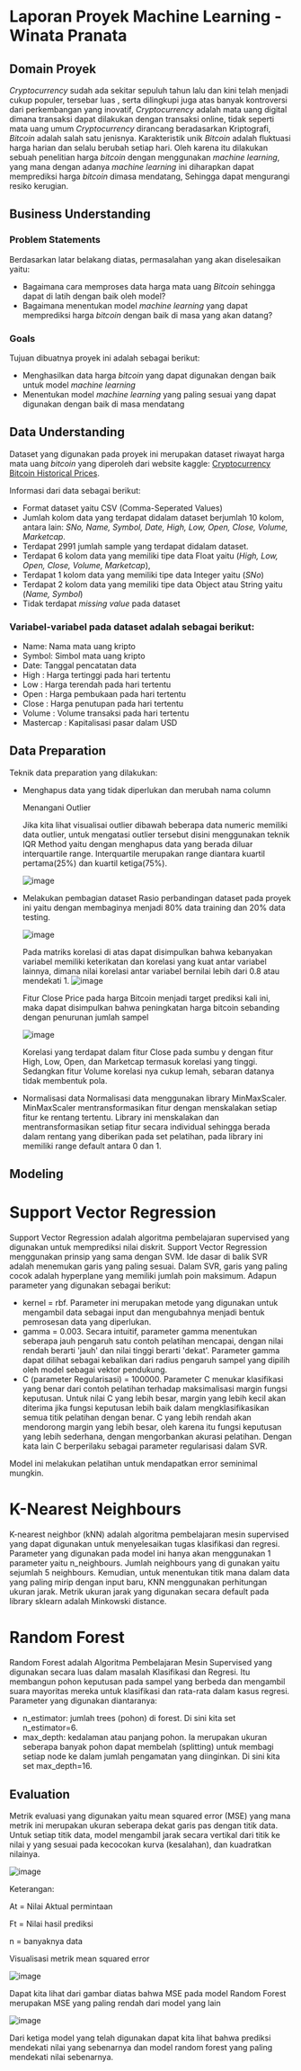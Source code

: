 # Laporan Proyek Machine Learning - Winata Pranata

## Domain Proyek
*Cryptocurrency* sudah ada sekitar sepuluh tahun lalu dan kini telah menjadi cukup populer, tersebar luas , serta dilingkupi juga atas banyak kontroversi dari perkembangan yang inovatif, *Cryptocurrency* adalah mata uang digital dimana transaksi dapat dilakukan dengan transaksi online, tidak seperti mata uang umum *Cryptocurrency* dirancang beradasarkan Kriptografi, *Bitcoin* adalah salah satu jenisnya. Karakteristik unik *Bitcoin* adalah fluktuasi harga harian dan selalu berubah setiap hari. Oleh karena itu dilakukan sebuah penelitian harga *bitcoin* dengan menggunakan *machine learning*, yang mana dengan adanya *machine learning* ini diharapkan dapat memprediksi harga *bitcoin* dimasa mendatang, Sehingga dapat mengurangi resiko kerugian.

## Business Understanding

### Problem Statements

Berdasarkan latar belakang diatas, permasalahan yang akan diselesaikan yaitu:
- Bagaimana cara memproses data harga mata uang *Bitcoin* sehingga dapat di latih dengan baik oleh model?
- Bagaimana menentukan model *machine learning* yang dapat memprediksi harga *bitcoin* dengan baik di masa yang akan datang?

### Goals

Tujuan dibuatnya proyek ini adalah sebagai berikut:
- Menghasilkan data harga *bitcoin* yang dapat digunakan dengan baik untuk model *machine learning*
- Menentukan model *machine learning* yang paling sesuai yang dapat digunakan dengan baik di masa mendatang

## Data Understanding
Dataset yang digunakan pada proyek ini merupakan dataset riwayat harga mata uang *bitcoin* yang diperoleh dari website kaggle: [Cryptocurrency Bitcoin Historical Prices](https://www.kaggle.com/datasets/sudalairajkumar/cryptocurrencypricehistory?select=coin_Bitcoin.csv).

Informasi dari data sebagai berikut:

* Format dataset yaitu CSV (Comma-Seperated Values)
* Jumlah kolom data yang terdapat didalam dataset berjumlah 10 kolom, antara lain: _SNo, Name, Symbol, Date, High, Low, Open, Close, Volume, Marketcap_.
* Terdapat 2991 jumlah sample yang terdapat didalam dataset.
* Terdapat 6 kolom data yang memiliki tipe data Float yaitu (_High, Low, Open, Close, Volume, Marketcap_), 
* Terdapat 1 kolom data yang memiliki tipe data Integer yaitu (_SNo_)
* Terdapat 2 kolom data yang memiliki tipe data Object atau String yaitu (_Name, Symbol_)
* Tidak terdapat _missing value_ pada dataset
### **Variabel-variabel pada dataset adalah sebagai berikut:**

* Name: Nama mata uang kripto
* Symbol: Simbol mata uang kripto
* Date: Tanggal pencatatan data
* High : Harga tertinggi pada hari tertentu
* Low : Harga terendah pada hari tertentu
* Open : Harga pembukaan pada hari tertentu
* Close : Harga penutupan pada hari tertentu
* Volume : Volume transaksi pada hari tertentu
* Mastercap : Kapitalisasi pasar dalam USD

## Data Preparation
Teknik data preparation yang dilakukan:
* Menghapus data yang tidak diperlukan dan merubah nama column

  Menangani Outlier
  
  Jika kita lihat visualisai outlier dibawah beberapa data numeric memiliki data outlier, untuk mengatasi outlier tersebut disini menggunakan teknik IQR Method yaitu dengan menghapus data yang berada diluar interquartile range. Interquartile merupakan range diantara kuartil pertama(25%) dan kuartil ketiga(75%).
  
  ![image](https://user-images.githubusercontent.com/62703894/196564317-27c0fb5e-c250-44c2-9000-37a0cb1312dd.png)
  
* Melakukan pembagian dataset
  Rasio perbandingan dataset pada proyek ini yaitu dengan membaginya menjadi 80% data training dan 20% data testing.

  ![image](https://user-images.githubusercontent.com/62703894/196565164-60390902-8c69-409c-9324-c438ea061457.png)
  
  Pada matriks korelasi di atas dapat disimpulkan bahwa kebanyakan variabel memiliki keterikatan dan korelasi yang kuat antar variabel lainnya, dimana nilai korelasi antar variabel bernilai lebih dari 0.8 atau mendekati 1.
  ![image](https://user-images.githubusercontent.com/62703894/196596796-4ec460e8-0aa6-4191-bff7-f14588fc94e5.png)
  
  Fitur Close Price pada harga Bitcoin menjadi target prediksi kali ini, maka dapat disimpulkan bahwa peningkatan harga bitcoin sebanding dengan penurunan jumlah sampel
  
  ![image](https://user-images.githubusercontent.com/62703894/196596845-426e2f25-9e6d-448d-b071-5157f6b95ff9.png)
  
  Korelasi yang terdapat dalam fitur Close pada sumbu y dengan fitur High, Low, Open, dan Marketcap termasuk korelasi yang tinggi. Sedangkan fitur Volume korelasi nya cukup lemah, sebaran datanya tidak membentuk pola.


  
* Normalisasi data
  Normalisasi data menggunakan library MinMaxScaler. MinMaxScaler mentransformasikan fitur dengan menskalakan setiap fitur ke rentang tertentu. Library ini menskalakan dan mentransformasikan setiap fitur secara individual sehingga berada dalam rentang yang diberikan pada set pelatihan, pada library ini memiliki range default antara 0 dan 1.

## Modeling

# Support Vector Regression
Support Vector Regression adalah algoritma pembelajaran supervised yang digunakan untuk memprediksi nilai diskrit. Support Vector Regression menggunakan prinsip yang sama dengan SVM. Ide dasar di balik SVR adalah menemukan garis yang paling sesuai. Dalam SVR, garis yang paling cocok adalah hyperplane yang memiliki jumlah poin maksimum. Adapun parameter yang digunakan sebagai berikut:
* kernel = rbf. Parameter ini merupakan metode yang digunakan untuk mengambil data sebagai input dan mengubahnya menjadi bentuk pemrosesan data yang diperlukan.
* gamma = 0.003. Secara intuitif, parameter gamma menentukan seberapa jauh pengaruh satu contoh pelatihan mencapai, dengan nilai rendah berarti 'jauh' dan nilai tinggi berarti 'dekat'. Parameter gamma dapat dilihat sebagai kebalikan dari radius pengaruh sampel yang dipilih oleh model sebagai vektor pendukung.
* C (parameter Regularisasi) = 100000. Parameter C menukar klasifikasi yang benar dari contoh pelatihan terhadap maksimalisasi margin fungsi keputusan. Untuk nilai C yang lebih besar, margin yang lebih kecil akan diterima jika fungsi keputusan lebih baik dalam mengklasifikasikan semua titik pelatihan dengan benar. C yang lebih rendah akan mendorong margin yang lebih besar, oleh karena itu fungsi keputusan yang lebih sederhana, dengan mengorbankan akurasi pelatihan. Dengan kata lain C berperilaku sebagai parameter regularisasi dalam SVR.

Model ini melakukan pelatihan untuk mendapatkan error seminimal mungkin.

# K-Nearest Neighbours
K-nearest neighbor (kNN) adalah algoritma pembelajaran mesin supervised yang dapat digunakan untuk menyelesaikan tugas klasifikasi dan regresi. Parameter yang digunakan pada model ini hanya akan menggunakan 1 parameter yaitu n_neighbours. Jumlah neighbours yang di gunakan yaitu sejumlah 5 neighbours. Kemudian, untuk menentukan titik mana dalam data yang paling mirip dengan input baru, KNN menggunakan perhitungan ukuran jarak. Metrik ukuran jarak yang digunakan secara default pada library sklearn adalah Minkowski distance.

# Random Forest
Random Forest adalah Algoritma Pembelajaran Mesin Supervised yang digunakan secara luas dalam masalah Klasifikasi dan Regresi. Itu membangun pohon keputusan pada sampel yang berbeda dan mengambil suara mayoritas mereka untuk klasifikasi dan rata-rata dalam kasus regresi. Parameter yang digunakan diantaranya:
* n_estimator: jumlah trees (pohon) di forest. Di sini kita set n_estimator=6.
* max_depth: kedalaman atau panjang pohon. Ia merupakan ukuran seberapa banyak pohon dapat membelah (splitting) untuk membagi setiap node ke dalam jumlah pengamatan yang diinginkan. Di sini kita set max_depth=16.


## Evaluation
Metrik evaluasi yang digunakan yaitu mean squared error (MSE) yang mana metrik ini merupakan ukuran seberapa dekat garis pas dengan titik data. Untuk setiap titik data, model mengambil jarak secara vertikal dari titik ke nilai y yang sesuai pada kecocokan kurva (kesalahan), dan kuadratkan nilainya.

![image](https://user-images.githubusercontent.com/62703894/196490785-5fb24087-efb7-4668-8acb-d31e52cd983e.png)

Keterangan:

At = Nilai Aktual permintaan

Ft = Nilai hasil prediksi

n = banyaknya data

Visualisasi metrik mean squared error

![image](https://user-images.githubusercontent.com/62703894/196492062-9afbf587-29d5-4ffb-8055-762e84ce6e2b.png)

Dapat kita lihat dari gambar diatas bahwa MSE pada model Random Forest merupakan MSE yang paling rendah dari model yang lain

![image](https://user-images.githubusercontent.com/62703894/196493241-314442c2-233a-475c-a4c5-cacc8f11f86c.png)

Dari ketiga model yang telah digunakan dapat kita lihat bahwa prediksi mendekati nilai yang sebenarnya dan model random forest yang paling mendekati nilai sebenarnya.
